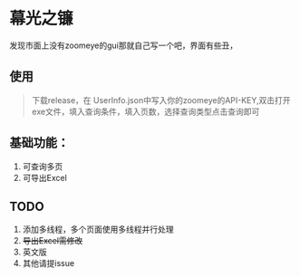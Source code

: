  # 幕光之镰

发现市面上没有zoomeye的gui那就自己写一个吧，界面有些丑，

## 使用

> 下载release，在 UserInfo.json中写入你的zoomeye的API-KEY,双击打开exe文件，填入查询条件，填入页数，选择查询类型点击查询即可

## 基础功能：

1. 可查询多页
2. 可导出Excel

## TODO

1. 添加多线程，多个页面使用多线程并行处理
2. ~~导出Excel需修改~~
3. 英文版
4. 其他请提issue
